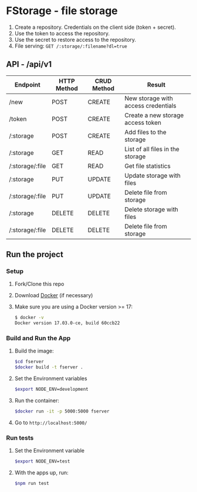 # FStorage - file storage

 1. Create a repository. Credentials on the client side (token + secret).
 2. Use the token to access the repository.
 3. Use the secret to restore access to the repository.
 4. File serving:  `GET /:storage/:filename?dl=true`

## API - /api/v1

| Endpoint        | HTTP Method | CRUD Method | Result                              |
|-----------------|-------------|-------------|-------------------------------------|
| /new            | POST        | CREATE      | New storage with access credentials |
| /token          | POST        | CREATE      | Create a new storage access token   |
| /:storage       | POST        | CREATE      | Add files to the storage            |
| /:storage       | GET         | READ        | List of all files in the storage    |
| /:storage/:file | GET         | READ        | Get file statistics                 |
| /:storage       | PUT         | UPDATE      | Update storage with files           |
| /:storage/:file | PUT         | UPDATE      | Delete file from storage            |
| /:storage       | DELETE      | DELETE      | Delete storage with files           |
| /:storage/:file | DELETE      | DELETE      | Delete file from storage            |

## Run the project

### Setup

1. Fork/Clone this repo
1. Download [Docker](https://docs.docker.com/docker-for-mac/install/) (if necessary)
1. Make sure you are using a Docker version >= 17:

    ```sh
    $ docker -v
    Docker version 17.03.0-ce, build 60ccb22
    ```

### Build and Run the App

1. Build the image:

    ```sh
    $cd fserver
    $docker build -t fserver .
    ```

1. Set the Environment variables

    ```sh
    $export NODE_ENV=development
    ```

1. Run the container:

    ```sh
    $docker run -it -p 5000:5000 fserver
    ```

1. Go to `http://localhost:5000/`

### Run tests

1. Set the Environment variable

    ```sh
    $export NODE_ENV=test
    ```

1. With the apps up, run:

    ```sh
    $npm run test
    ```